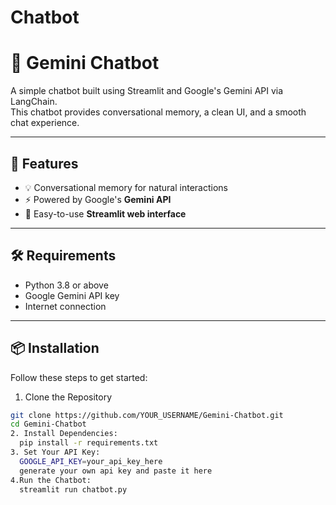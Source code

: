 # Chatbot
# 🤖 Gemini Chatbot

A simple chatbot built using Streamlit and Google's Gemini API via LangChain.  
This chatbot provides conversational memory, a clean UI, and a smooth chat experience.

---

## 🚀 Features
- 💡 Conversational memory for natural interactions
- ⚡ Powered by Google's **Gemini API**
- 🎨 Easy-to-use **Streamlit web interface**


---

## 🛠️ Requirements
- Python 3.8 or above
- Google Gemini API key
- Internet connection

---

## 📦 Installation

Follow these steps to get started:

1. Clone the Repository
```bash
git clone https://github.com/YOUR_USERNAME/Gemini-Chatbot.git
cd Gemini-Chatbot
2. Install Dependencies:
  pip install -r requirements.txt
3. Set Your API Key:
  GOOGLE_API_KEY=your_api_key_here
  generate your own api key and paste it here
4.Run the Chatbot:
  streamlit run chatbot.py

